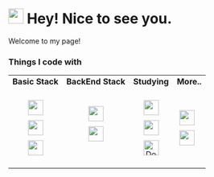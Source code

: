 <h1><img src="https://emojis.slackmojis.com/emojis/images/1531849430/4246/blob-sunglasses.gif?1531849430" width="30"/> Hey! Nice to see you.</h1>


<p>Welcome to my page! 
<h3>Things I code with</h3>

<table>
    <tr>
    <td align="center"><strong>Basic Stack</strong>
    <td align="center"><strong>BackEnd Stack</strong>
    <td align="center"><strong>Studying</strong>
       <td align="center"><strong>More..</strong></td>
    </td>
    </tr>
 
   <tr>
     <td align="center">
       
<img src="https://img.shields.io/badge/spring-6DB33F?style=for-the-badge&logo=spring&logoColor=white"  style="height: 30px; margin: 5px;"><br>
<img src="https://img.shields.io/badge/mariaDB-003545?style=for-the-badge&logo=mariaDB&logoColor=white" style="height: 30px; margin: 5px;"><br>
<img src="https://img.shields.io/badge/java-007396?style=for-the-badge&logo=java&logoColor=white" style="height: 30px; margin: 5px;"><br>
     </td>
     <td align="center">
<img src="https://img.shields.io/badge/springboot-6DB33F?style=for-the-badge&logo=springboot&logoColor=white" style="height: 30px; margin: 5px;"><br>
<img src="https://img.shields.io/badge/django-092E20?style=for-the-badge&logo=django&logoColor=white" style="height: 30px; margin: 5px;">
</td>
<td align="center">
 <img src="https://img.shields.io/badge/Next.js-000000?style=for-the-badge&logo=Next.js&logoColor=white" style="height: 30px; margin: 5px;"></br>
 <img src="https://img.shields.io/badge/React_Native-20232A?style=for-the-badge&logo=react&logoColor=61DAFB" style="height: 30px; margin: 5px;"><br>
 <img alt="Docker" src="https://img.shields.io/badge/-Docker-46a2f1?style=flat-square&logo=docker&logoColor=white" style="height: 30px; margin: 5px;" />
 <td>
    <img src="https://img.shields.io/badge/GitHub-181717?style=for-the-badge&logo=GitHub&logoColor=white" style="height: 30px; margin: 5px;"><br/>
     <img src="https://img.shields.io/badge/Python-3776AB?style=for-the-badge&logo=Python&logoColor=white" style="height: 30px; margin: 5px;">
  
 </td>
   </tr>
</table>
